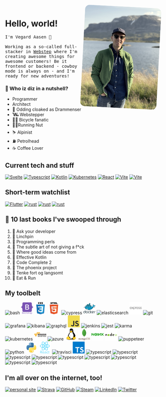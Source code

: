<img style="border-radius: 15px; filter: sepia(35%); transform: rotate(3deg)" src="./me.jpeg" width="250" alt="vegard aasen amazing beautiful photo" align="right">
<h1 align="left">Hello, world!</h1>
<p style="font-family: monospace">
    I'm Vegard Aasen <span style="overflow: hidden;transition-duration: 0.8s;transition-property: transform;transform: rotate(360deg);">👋</span>
    <br />
    <br />
    Working as a so-called full-stacker in <a href="https://www.webstep.no/">Webstep</a>
    where I'm creating awesome things for awesome customers! Be it frontend or backend - cowboy mode is always on - and 
    I'm ready for new adventures!
</p>

### 🤔 Who iz diz in a nutshell?

* Programmer
* Architect
* 📍 Odding cloaked as Drammenser
* <img src="./wo.png" width="20" alt="webstep logo"> Webstepper
* 🚴‍♂️ Bicycle fanatic
* 🏃‍♂️Running Nut
* ⛷ Alpinist
* ⛽️ Petrolhead
* ☕ ️Coffee Lover

## Current tech and stuff

[![Svelte](https://img.shields.io/badge/svelte-grey.svg?style=for-the-badge&logo=svelte)](https://svelte.dev/)
[![Typescript](https://img.shields.io/badge/typescript-grey.svg?style=for-the-badge&logo=typescript)](https://www.typescriptlang.org/)
[![Kotlin](https://img.shields.io/badge/kotlin-grey.svg?style=for-the-badge&logo=kotlin)](https://kotlinlang.org/)
[![Kubernetes](https://img.shields.io/badge/kubernetes-grey.svg?style=for-the-badge&logo=kubernetes)](https://kubernetes.io/)
[![React](https://img.shields.io/badge/react-grey.svg?style=for-the-badge&logo=react)](https://reactjs.org/)
[![Vite](https://img.shields.io/badge/vite-grey.svg?style=for-the-badge&logo=vite)](https://vitejs.dev/)
[![Vite](https://img.shields.io/badge/gradle-grey.svg?style=for-the-badge&logo=gradle)](https://gradle.org/)

## Short-term watchlist

[![Flutter](https://img.shields.io/badge/flutter-%23F7DF9F.svg?style=for-the-badge&logo=flutter&logoColor=%23000000)](https://flutter.dev/)
[![rust](https://img.shields.io/badge/rust-%23F7DF9F.svg?style=for-the-badge&logo=rust&logoColor=%23000000)](https://www.rust-lang.org/)
[![rust](https://img.shields.io/badge/deno-%23F7DF9F.svg?style=for-the-badge&logo=deno&logoColor=%23000000)](https://deno.land/)
[![rust](https://img.shields.io/badge/webassembly-%23F7DF9F.svg?style=for-the-badge&logoColor=%23000000)](https://webassembly.org/)

## 📖 10 last books I've swooped through

1. 📔 Ask your developer
2. 📔 Linchpin
1. 📔 Programming perls
4. 📔 The subtle art of not giving a f*ck
5. 📔 Where good ideas come from
6. 📔 Effective Kotlin
7. 📔 Code Complete 2 
8. 📔 The phoenix project
9. 📔 Tenke fort og langsomt
10. 📔 Eat & Run

## My toolbelt

<p align="left">
    <img src="https://www.vectorlogo.zone/logos/gnu_bash/gnu_bash-icon.svg" alt="bash" width="40" height="40"/> 
    <img src="https://raw.githubusercontent.com/devicons/devicon/master/icons/bootstrap/bootstrap-plain-wordmark.svg" alt="bootstrap" width="40" height="40"/> 
    <img src="https://raw.githubusercontent.com/devicons/devicon/master/icons/css3/css3-original-wordmark.svg" alt="css3" width="40" height="40"/> 
    <img src="https://raw.githubusercontent.com/devicons/devicon/master/icons/html5/html5-original-wordmark.svg" alt="html5" width="40" height="40"/> 
    <img src="https://raw.githubusercontent.com/simple-icons/simple-icons/6e46ec1fc23b60c8fd0d2f2ff46db82e16dbd75f/icons/cypress.svg" alt="cypress" width="40" height="40"/> 
    <img src="https://raw.githubusercontent.com/devicons/devicon/master/icons/docker/docker-original-wordmark.svg" alt="docker" width="40" height="40"/> 
    <img src="https://www.vectorlogo.zone/logos/elastic/elastic-icon.svg" alt="elasticsearch" width="40" height="40"/> 
    <img src="https://raw.githubusercontent.com/devicons/devicon/master/icons/express/express-original-wordmark.svg" alt="express" width="40" height="40"/> 
    <img src="https://www.vectorlogo.zone/logos/git-scm/git-scm-icon.svg" alt="git" width="40" height="40"/> 
    <img src="https://www.vectorlogo.zone/logos/grafana/grafana-icon.svg" alt="grafana" width="40" height="40"/> 
    <img src="https://www.vectorlogo.zone/logos/elasticco_kibana/elasticco_kibana-icon.svg" alt="kibana" width="40" height="40"/> 
    <img src="https://www.vectorlogo.zone/logos/graphql/graphql-icon.svg" alt="graphql" width="40" height="40"/> 
    <img src="https://raw.githubusercontent.com/devicons/devicon/master/icons/javascript/javascript-original.svg" alt="javascript" width="40" height="40"/> 
    <img src="https://www.vectorlogo.zone/logos/jenkins/jenkins-icon.svg" alt="jenkins" width="40" height="40"/> 
    <img src="https://www.vectorlogo.zone/logos/jestjsio/jestjsio-icon.svg" alt="jest" width="40" height="40"/> 
    <img src="https://raw.githubusercontent.com/detain/svg-logos/780f25886640cef088af994181646db2f6b1a3f8/svg/karma.svg" alt="karma" width="40" height="40"/> 
    <img src="https://www.vectorlogo.zone/logos/kubernetes/kubernetes-icon.svg" alt="kubernetes" width="40" height="40"/> 
    <img src="https://raw.githubusercontent.com/devicons/devicon/master/icons/amazonwebservices/amazonwebservices-original-wordmark.svg" alt="aws" width="40" height="40"/> 
    <img src="https://www.vectorlogo.zone/logos/microsoft_azure/microsoft_azure-icon.svg" alt="azure" width="40" height="40"/> 
    <img src="https://raw.githubusercontent.com/devicons/devicon/master/icons/linux/linux-original.svg" alt="linux" width="40" height="40"/> 
    <img src="https://raw.githubusercontent.com/devicons/devicon/master/icons/mongodb/mongodb-original-wordmark.svg" alt="mongodb" width="40" height="40"/> 
    <img src="https://raw.githubusercontent.com/devicons/devicon/master/icons/nginx/nginx-original.svg" alt="nginx" width="40" height="40"/> 
    <img src="https://raw.githubusercontent.com/devicons/devicon/master/icons/nodejs/nodejs-original-wordmark.svg" alt="nodejs" width="40" height="40"/> 
    <img src="https://www.vectorlogo.zone/logos/pptrdev/pptrdev-official.svg" alt="puppeteer" width="40" height="40"/> 
    <img src="https://cdn.jsdelivr.net/gh/devicons/devicon/icons/kotlin/kotlin-original.svg" alt="python" width="40" height="40"/> 
    <img src="https://raw.githubusercontent.com/devicons/devicon/master/icons/python/python-original.svg" alt="python" width="40" height="40"/> 
    <img src="https://raw.githubusercontent.com/devicons/devicon/master/icons/react/react-original-wordmark.svg" alt="react" width="40" height="40"/> 
    <img src="https://www.vectorlogo.zone/logos/travis-ci/travis-ci-icon.svg" alt="travisci" width="40" height="40"/> 
    <img src="https://raw.githubusercontent.com/devicons/devicon/master/icons/typescript/typescript-original.svg" alt="typescript" width="40" height="40"/> 
    <img src="https://cdn.jsdelivr.net/gh/devicons/devicon/icons/svelte/svelte-original.svg" alt="typescript" width="40" height="40"/> 
    <img src="https://cdn.jsdelivr.net/gh/devicons/devicon/icons/denojs/denojs-original.svg" alt="typescript" width="40" height="40"/> 
    <img src="https://cdn.jsdelivr.net/gh/devicons/devicon/icons/electron/electron-original.svg" alt="typescript" width="40" height="40"/> 
    <img src="https://cdn.jsdelivr.net/gh/devicons/devicon/icons/spring/spring-original.svg" alt="typescript" width="40" height="40"/> 
    <img src="https://cdn.jsdelivr.net/gh/devicons/devicon/icons/perl/perl-original.svg" alt="typescript" width="40" height="40"/> 
    <img src="https://cdn.jsdelivr.net/gh/devicons/devicon/icons/android/android-original.svg" alt="typescript" width="40" height="40"/> 
    <img src="https://cdn.jsdelivr.net/gh/devicons/devicon/icons/redis/redis-original.svg" alt="typescript" width="40" height="40"/> 
    <img src="https://cdn.jsdelivr.net/gh/devicons/devicon/icons/postgresql/postgresql-plain-wordmark.svg" alt="typescript" width="40" height="40"/> 
    <img src="https://cdn.jsdelivr.net/gh/devicons/devicon/icons/go/go-original.svg" alt="typescript" width="40" height="40"/> 
</p>

## I'm all over on the internet, too!

[![personal site](https://img.shields.io/badge/www-vegaasen.com-lightgray.svg?style=for-the-badge)](http://www.vegaasen.com/)
[![Strava](https://img.shields.io/badge/strava-lightgray.svg?style=for-the-badge&logo=strava)](https://www.strava.com/)
[![GitHub](https://img.shields.io/badge/steam-lightgray.svg?style=for-the-badge&logo=github)](http://github.com/vegaasen)
[![Steam](https://img.shields.io/badge/steam-lightgray.svg?style=for-the-badge&logo=steam)](https://shields.io/)
[![LinkedIn](https://img.shields.io/badge/linkedIn-lightgray.svg?style=for-the-badge&logo=linkedin)](https://no.linkedin.com/in/vegaasen)
[![Twitter](https://img.shields.io/badge/twitter-lightgray.svg?style=for-the-badge&logo=twitter)](https://twitter.com/vegaasen)
